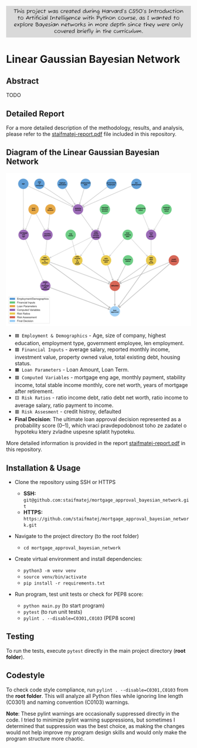![FYI](FYI.png)

# Linear Gaussian Bayesian Network

## Abstract

TODO

## Detailed Report

For a more detailed description of the methodology, results, and analysis, please refer to the [staifmatej-report.pdf](staifmatej-report.pdf) file included in this repository.

## Diagram of the Linear Gaussian Bayesian Network

![Diagram of the Linear Gaussian Bayesian Network](mortgage_approval_bayesian_network/diagram_photos/bayesian_network_readme.jpg)

- `🟦 Employment & Demographics` - Age, size of company, highest education, employment type, government employee, len employment.
- `🟩 Financial Inputs` - average salary, reported monthly income, investment value, property owned value, total existing debt, housing status.
-  `🟧 Loan Parameters`  - Loan Amount, Loan Term.
- `🟪 Computed Variables` - mortgage eng age, monthly payment, stability income, total stable income monthly, core net worth, years of mortgage after retirement. 
- `🟨 Risk Ratios` - ratio income debt, ratio debt net worth, ratio income to average salary, ratio payment to income.
- `🟥 Risk Assesment`  - credit histroy, defaulted
- **Final Decision**: The ultimate loan approval decision represented as a probability score (0–1), which vraci pravdepodobnost toho ze zadatel o hypoteku ktery zvladne uspesne splatit hypoteku.
  
More detailed information is provided in the report [staifmatej-report.pdf](staifmatej-report.pdf) in this repository.


## Installation & Usage

- Clone the repository using SSH or HTTPS
    - **SSH:** `git@github.com:staifmatej/mortgage_approval_bayesian_network.git`
    - **HTTPS:** `https://github.com/staifmatej/mortgage_approval_bayesian_network.git`

- Navigate to the project directory (to the root folder)

    - `cd mortgage_approval_bayesian_network`

- Create virtual environment and install dependencies:

    - `python3 -m venv venv`
    - `source venv/bin/activate`
    - `pip install -r requirements.txt`

- Run program, test unit tests or check for PEP8 score:
 
    - `python main.py` (to start program)
    - `pytest` (to run unit tests)
    - `pylint . --disable=C0301,C0103` (PEP8 score)

## Testing

To run the tests, execute `pytest` directly in the main project directory (**root folder**).

## Codestyle

To check code style compliance, run `pylint . --disable=C0301,C0103` from the **root folder**.
This will analyze all Python files while ignoring line length (C0301) and naming convention (C0103) warnings.
  

**Note**: These pylint warnings are occasionally suppressed
  directly in the code. I tried to minimize pylint warning
  suppressions, but sometimes I determined that suppression
   was the best choice, as making the changes would not
  help improve my program design skills and would only make
   the program structure more chaotic.
